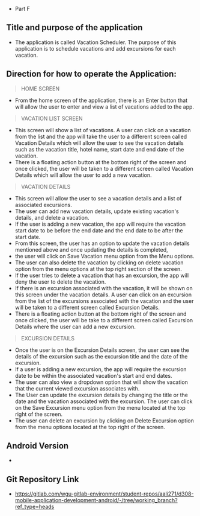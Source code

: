 - Part F

## Title and purpose of the application

* The application is called Vacation Scheduler. The purpose of this application is to schedule vacations and add excursions 
    for each vacation. 

## Direction for how to operate the Application:

> HOME SCREEN
* From the home screen of the application, there is an Enter button that will allow the user to enter and view a list of vacations added
  to the app. 

> VACATION LIST SCREEN
* This screen will show a list of vacations. A user can click on a vacation from the list and the app will take the user to a different 
  screen called Vacation Details which will allow the user to see the vacation details such as the vacation title, hotel name, 
  start date and end date of the vacation.
* There is a floating action button at the bottom right of the screen and once clicked, the user will be taken to a different 
  screen called Vacation Details which will allow the user to add a new vacation.


> VACATION DETAILS
* This screen will allow the user to see a vacation details and a list of associated excursions.
* The user can add new vacation details, update existing vacation's details, and delete a vacation.
* If the user is adding a new vacation, the app will require the vacation start date to be before the end date and the end date to be 
  after the start date.
* From this screen, the user has an option to update the vacation details mentioned above and once updating the details is completed,
* the user will click on Save Vacation menu option from the Menu options.
* The user can also delete the vacation by clicking on delete vacation option from the menu options at the top right section of the screen.
* If the user tries to delete a vacation that has an excursion, the app will deny the user to delete the vacation.
* If there is an excursion associated with the vacation, it will be shown on this screen under the vacation details. A user can click on 
  an excursion from the list of the excursions associated with the vacation and the user will be taken to a different screen called 
  Excursion Details.
* There is a floating action button at the bottom right of the screen and once clicked, the user will be take to a different screen called
  Excursion Details where the user can add a new excursion. 


> EXCURSION DETAILS
* Once the user is on the Excursion Details screen, the user can see the details of the excursion such as the excursion title and the date 
  of the excursion.
* If a user is adding a new excursion, the app will require the excursion date to be within the associated vacation's start and end dates.
* The user can also view a dropdown option that will show the vacation that the current viewed excursion associates with.
* The User can update the excursion details by changing the title or the date and the vacation associated with the excursion. The user can 
  click on the Save Excursion menu option from the menu located at the top right of the screen.
* The user can delete an excursion by clicking on Delete Excursion option from the menu options located at the top right of the screen.


## Android Version 
- 


## Git Repository Link
- https://gitlab.com/wgu-gitlab-environment/student-repos/aali271/d308-mobile-application-development-android/-/tree/working_branch?ref_type=heads
